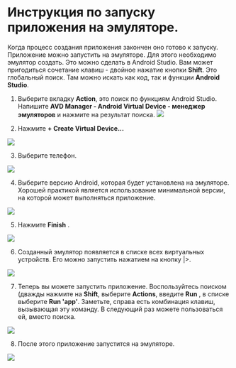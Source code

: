 # Инструкция по запуску приложения на эмуляторе.

Когда процесс создания приложения закончен оно готово к запуску. Приложение можно запустить на эмуляторе.
Для этого необходимо эмулятор создать. Это можно сделать в Android Studio.
Вам может пригодиться сочетание клавиш - двойное нажатие кнопки **Shift**. Это глобальный поиск. Там можно искать как код, так и функции **Android Studio**.

1. Выберите вкладку **Action**, это поиск по функциям Android Studio. Напишите **AVD Manager - Android Virtual Device - менеджер эмуляторов** и нажмите на результат поиска.
![](./emulator/1.png)

2. Нажмите **+ Create Virtual Device...**

![](./emulator/2.png)

3. Выберите телефон.

![](./emulator/3.png)

4. Выберите версию Android, которая будет установлена на эмуляторе. Хорошей практикой является использование минимальной версии, на которой может выполняться приложение.

![](./emulator/4.png)

5. Нажмите **Finish** .

![](./emulator/5.png)

6. Созданный эмулятор появляется в списке всех виртуальных устройств. Его можно запустить нажатием на кнопку |>.

![](./emulator/6.png)

7. Теперь вы можете запустить приложение. 
Воспользуйтесь поиском (дважды нажмите на **Shift**, выберите **Actions**, введите **Run** , в списке выберите **Run 'app'**. 
Заметьте, справа есть комбинация клавиш, вызывающая эту команду. В следующий раз можете пользоваться ей, вместо поиска.

![](./emulator/7.png)

8. После этого приложение запустится на эмуляторе.

![](./emulator/8.png)
